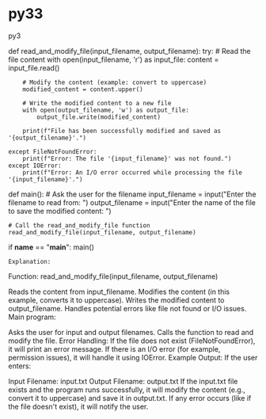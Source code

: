 # py33
py3


def read_and_modify_file(input_filename, output_filename):
    try:
        # Read the file content
        with open(input_filename, 'r') as input_file:
            content = input_file.read()
        
        # Modify the content (example: convert to uppercase)
        modified_content = content.upper()

        # Write the modified content to a new file
        with open(output_filename, 'w') as output_file:
            output_file.write(modified_content)
        
        print(f"File has been successfully modified and saved as '{output_filename}'.")

    except FileNotFoundError:
        print(f"Error: The file '{input_filename}' was not found.")
    except IOError:
        print(f"Error: An I/O error occurred while processing the file '{input_filename}'.")

def main():
    # Ask the user for the filename
    input_filename = input("Enter the filename to read from: ")
    output_filename = input("Enter the name of the file to save the modified content: ")
    
    # Call the read_and_modify_file function
    read_and_modify_file(input_filename, output_filename)

if __name__ == "__main__":
    main()



    Explanation:
Function: read_and_modify_file(input_filename, output_filename)

Reads the content from input_filename.
Modifies the content (in this example, converts it to uppercase).
Writes the modified content to output_filename.
Handles potential errors like file not found or I/O issues.
Main program:

Asks the user for input and output filenames.
Calls the function to read and modify the file.
Error Handling:
If the file does not exist (FileNotFoundError), it will print an error message.
If there is an I/O error (for example, permission issues), it will handle it using IOError.
Example Output:
If the user enters:

Input Filename: input.txt
Output Filename: output.txt
If the input.txt file exists and the program runs successfully, it will modify the content (e.g., convert it to uppercase) and save it in output.txt. If any error occurs (like if the file doesn't exist), it will notify the user.
